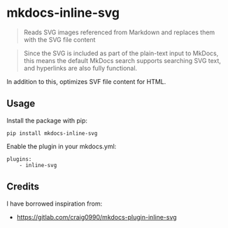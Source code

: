 # mkdocs-inline-svg

> Reads SVG images referenced from Markdown and replaces them with the SVG
> file content

> Since the SVG is included as part of the plain-text input to MkDocs, this means
> the default MkDocs search supports searching SVG text, and hyperlinks are also
> fully functional.

In addition to this, optimizes SVF file content for HTML.

## Usage

Install the package with pip:

`pip install mkdocs-inline-svg`

Enable the plugin in your mkdocs.yml:

```
plugins:
    - inline-svg
```

## Credits
I have borrowed inspiration from:

* https://gitlab.com/craig0990/mkdocs-plugin-inline-svg
